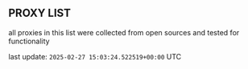 ## PROXY LIST

all proxies in this list were collected from open sources and tested for functionality

last update: `2025-02-27 15:03:24.522519+00:00` UTC